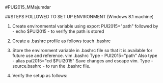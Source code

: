 #PUI2015_MMajumdar

##STEPS FOLLOWED TO SET UP ENVIRONMENT (Windows 8.1 machine)
1. Create environmental variable using
export PUI2015="path"
followed by - echo $PUI2015 - to verify the path is stored

2. Create a .bashrc profile as follows
touch .bashrc

3. Store the environment variable in .bashrc file so that it is available for future use and reference.
vim .bashrc
Type - PUI2015="path"
Also type - alias pui2015="cd $PUI2015"
Save changes and escape vim.
Type - source.bashrc - to run the .bashrc file.

4. Verify the setup as follows:

